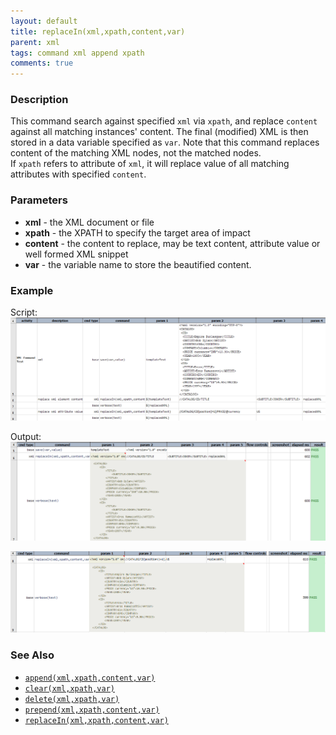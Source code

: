 ```yaml
---
layout: default
title: replaceIn(xml,xpath,content,var)
parent: xml
tags: command xml append xpath
comments: true
---
```



### Description
This command search against specified `xml` via `xpath`, and replace `content` against all matching instances' content. The final 
(modified) XML is then stored in a data variable specified as `var`. Note that this command replaces content of the matching 
XML nodes, not the matched nodes. <br/>
If `xpath` refers to attribute of `xml`, it will replace value of all matching attributes with specified `content`.


### Parameters
- **xml** - the XML document or file
- **xpath** - the XPATH to specify the target area of impact
- **content** - the content to replace, may be text content, attribute value or well formed XML snippet
- **var** - the variable name to store the beautified content.


### Example
Script:<br/>
![script](image/replaceIn_01.png)

Output:<br/>
![](image/replaceIn_02.png)

![](image/replaceIn_03.png)

### See Also
- [`append(xml,xpath,content,var)`](append(xml,xpath,content,var))
- [`clear(xml,xpath,var)`](clear(xml,xpath,var))
- [`delete(xml,xpath,var)`](delete(xml,xpath,var))
- [`prepend(xml,xpath,content,var)`](prepend(xml,xpath,content,var))
- [`replaceIn(xml,xpath,content,var)`](replaceIn(xml,xpath,content,var).md)
